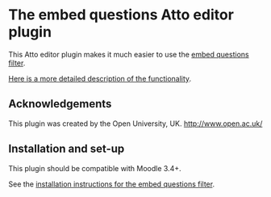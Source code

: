 # The embed questions Atto editor plugin

This Atto editor plugin makes it much easier to use the [embed questions filter](https://moodle.org/plugins/filter_embedquestion).

[Here is a more detailed description of the functionality](https://github.com/moodleou/moodle-filter_embedquestion/blob/master/internaldoc/functionality.txt).


## Acknowledgements

This plugin was created by the Open University, UK. http://www.open.ac.uk/


## Installation and set-up

This plugin should be compatible with Moodle 3.4+.

See the [installation instructions for the embed questions filter](https://github.com/moodleou/moodle-atto_embedquestion).
